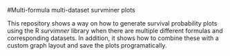 #Multi-formula multi-dataset survminer plots

This repository shows a way on how to generate survival probability plots using the R <i>survimner</i> library when there are multiple different formulas and corresponding datasets. In addition, it shows how to combine these with a custom graph layout and save the plots programatically.
